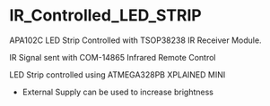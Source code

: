 # IR_Controlled_LED_STRIP
APA102C LED Strip Controlled with TSOP38238 IR Receiver Module.

IR Signal sent with COM-14865 Infrared Remote Control

LED Strip controlled using ATMEGA328PB XPLAINED MINI
  - External Supply can be used to increase brightness
